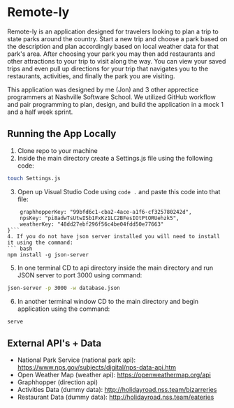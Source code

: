 # Remote-ly

Remote-ly is an application designed for travelers looking to plan a trip to state parks around the country. Start a new trip and choose a park based on the description and plan accordingly based on local weather data for that park's area. After choosing your park you may then add restaurants and other attractions to your trip to visit along the way. You can view your saved trips and even pull up directions for your trip that navigates you to the restaurants, activities, and finally the park you are visiting.

This application was designed by me (Jon) and 3 other apprectice programmers at Nashville Software School. We utilized GitHub workflow and pair programming to plan, design, and build the application in a mock 1 and a half week sprint.

## Running the App Locally

1. Clone repo to your machine
2. Inside the main directory create a Settings.js file using the following code:
``` bash
touch Settings.js
```
3. Open up Visual Studio Code using `code .` and paste this code into that file:
```export const keys = {
	graphhopperKey: "99bfd6c1-cba2-4ace-a1f6-cf325780242d",
	npsKey: "pi8adwTsUtwISb1FxKz1LC2BFesIOtPtORUehzk5",
	weatherKey: "48dd27ebf296f56c4be04fdd50e77663"
}```
4. If you do not have json server installed you will need to install it using the command: 
``` bash
npm install -g json-server
```
5. In one terminal CD to api directory inside the main directory and run JSON server to port 3000 using command: 
``` bash 
json-server -p 3000 -w database.json
```
6. In another terminal window CD to the main directory and begin application using the command: 
``` bash 
serve
```

## External API's + Data

* National Park Service (national park api): https://www.nps.gov/subjects/digital/nps-data-api.htm
* Open Weather Map (weather api): https://openweathermap.org/api
* Graphhopper (direction api)
* Activities Data (dummy data): http://holidayroad.nss.team/bizarreries
* Restaurant Data (dummy data): http://holidayroad.nss.team/eateries

